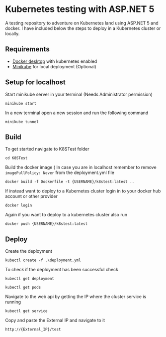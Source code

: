 # Kubernetes testing with ASP.NET 5

A testing repository to adventure on Kubernetes land using ASP.NET 5 and docker. I have included below the steps to deploy in a Kubernetes cluster or locally.

## Requirements

- [Docker desktop](https://www.docker.com/products/docker-desktop) with kubernetes enabled
- [Minikube](https://minikube.sigs.k8s.io/docs/start/) for local deployment (Optional)

## Setup for localhost

Start minikube server in your terminal (Needs Administrator permission)
```
minikube start
```

In a new terminal open a new session and run the following command
```
minikube tunnel
```

## Build

To get started navigate to K8STest folder

```
cd K8STest
```

Build the docker image ( In case you are in localhost remember to remove `imagePullPolicy: Never` from the deployment.yml file

```
docker build -f Dockerfile -t {USERNAME}/k8stest:latest ..
```

If instead want to deploy to a Kubernetes cluster login in to your docker hub account or other provider
```
docker login
```

Again if you want to deploy to a kubernetes cluster also run

```
docker push {USERNAME}/k8stest:latest
```

## Deploy

Create the deployment 

```
kubectl create -f .\deployment.yml
```

To check if the deployment has been successful check

```
kubectl get deployment

kubectl get pods
```

Navigate to the web api by getting the IP where the cluster service is running

```
kubectl get service
```

Copy and paste the External IP and navigate to it
```
http://{External_IP}/test
```







